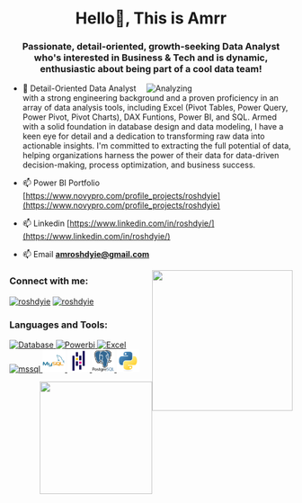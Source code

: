 
<h1 align="center">Hello👋, This is Amrr</h1>
<h3 align="center"> Passionate, detail-oriented, growth-seeking Data Analyst who's interested in Business & Tech and is dynamic, enthusiastic about being part of a cool data team!</h3>
<img align="right" alt="Analyzing" width="260" src="https://uploads-ssl.webflow.com/5c19100c2b50073e6ee69da1/60d35967a853a1b14851703b_All%20the%20data%20(1).gif">

- 🔭 Detail-Oriented Data Analyst with a strong engineering background and a proven proficiency in an array of data analysis tools, including Excel (Pivot Tables, Power Query, Power Pivot, Pivot Charts), DAX Funtions, Power BI, and SQL. Armed with a solid foundation in database design and data modeling, I have a keen eye for detail and a dedication to transforming raw data into actionable insights. I'm committed to  extracting the full potential of data, helping organizations harness the power of their data for data-driven decision-making, process optimization, and business success.

- 📫 Power BI Portfolio [https://www.novypro.com/profile_projects/roshdyie](https://www.novypro.com/profile_projects/roshdyie)

- 📫 Linkedin [https://www.linkedin.com/in/roshdyie/](https://www.linkedin.com/in/roshdyie/)

- 📫 Email **amroshdyie@gmail.com**

<img align="right" width="250" height="250" src="https://c.tenor.com/bQCHJwgCNuMAAAAC/kitten-cat.gif">
<h3 align="left">Connect with me:</h3>
<p align="left">
<a href="https://linkedin.com/in/roshdyie" target="blank"><img align="center" src="https://raw.githubusercontent.com/rahuldkjain/github-profile-readme-generator/master/src/images/icons/Social/linked-in-alt.svg" alt="roshdyie" height="30" width="40" /></a>
<a href="https://www.hackerrank.com/roshdyie" target="blank"><img align="center" src="https://raw.githubusercontent.com/rahuldkjain/github-profile-readme-generator/master/src/images/icons/Social/hackerrank.svg" alt="roshdyie" height="30" width="40" /></a>
</p>

<h3 align="left">Languages and Tools:</h3>
<p align="left"> 
<a href="" target="_blank" rel="noreferrer"> <img src="https://icon-library.com/images/relational-database-icon/relational-database-icon-21.jpg" alt="Database" width="50" height="40"/> </a>
<a href="" target="_blank" rel="noreferrer"> <img src="https://www.nuget.org/profiles/powerbi/avatar?imageSize=512" alt="Powerbi" width="40" height="40"/> </a> 
<a href="" target="_blank" rel="noreferrer"> <img src="https://i.pinimg.com/originals/13/88/5f/13885f590c6070c7f106b0f19a17ab9b.png" alt="Excel" width="40" height="40"/> </a>
<a href="https://www.microsoft.com/en-us/sql-server" target="_blank" rel="noreferrer"> <img src="https://www.svgrepo.com/show/303229/microsoft-sql-server-logo.svg" alt="mssql" width="40" height="40"/> </a> <a href="https://www.mysql.com/" target="_blank" rel="noreferrer"> <img src="https://raw.githubusercontent.com/devicons/devicon/master/icons/mysql/mysql-original-wordmark.svg" alt="mysql" width="40" height="40"/> </a> <a href="https://pandas.pydata.org/" target="_blank" rel="noreferrer"> <img src="https://raw.githubusercontent.com/devicons/devicon/2ae2a900d2f041da66e950e4d48052658d850630/icons/pandas/pandas-original.svg" alt="pandas" width="40" height="40"/> </a> <a href="https://www.postgresql.org" target="_blank" rel="noreferrer"> <img src="https://raw.githubusercontent.com/devicons/devicon/master/icons/postgresql/postgresql-original-wordmark.svg" alt="postgresql" width="40" height="40"/> </a> <a href="https://www.python.org" target="_blank" rel="noreferrer"> <img src="https://raw.githubusercontent.com/devicons/devicon/master/icons/python/python-original.svg" alt="python" width="40" height="40"/> </a> 
</p>

<img align="right" width="200" height="200" src="https://c.tenor.com/bQCHJwgCNuMAAAAC/kitten-cat.gif">
